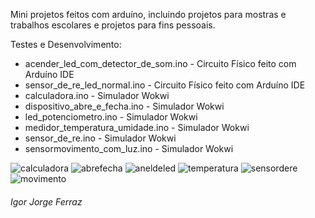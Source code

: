 Mini projetos feitos com arduíno, incluindo projetos para mostras e trabalhos escolares e projetos para fins pessoais.

Testes e Desenvolvimento:
- acender_led_com_detector_de_som.ino - Circuito Físico feito com Arduíno IDE
- sensor_de_re_led_normal.ino - Circuito Físico feito com Arduíno IDE
- calculadora.ino - Simulador Wokwi
- dispositivo_abre_e_fecha.ino - Simulador Wokwi
- led_potenciometro.ino - Simulador Wokwi
- medidor_temperatura_umidade.ino - Simulador Wokwi
- sensor_de_re.ino - Simulador Wokwi
- sensormovimento_com_luz.ino - Simulador Wokwi
  
![calculadora](https://github.com/IgorJF/Mini-Projetos-em-Arduino/assets/111748228/63cc5a7b-9c45-4609-9aea-d5b4c0dc8c28)
![abrefecha](https://github.com/IgorJF/Mini-Projetos-em-Arduino/assets/111748228/f31fc4d9-e3a3-4c8e-b09d-338141c52742)
![aneldeled](https://github.com/IgorJF/Mini-Projetos-em-Arduino/assets/111748228/8272b30c-ced1-43cb-8d37-1b90079e6af9)
![temperatura](https://github.com/IgorJF/Mini-Projetos-em-Arduino/assets/111748228/008f2b12-3f88-49ff-b60d-3a58bdd7bffe)
![sensordere](https://github.com/IgorJF/Mini-Projetos-em-Arduino/assets/111748228/ca2274dc-dc2e-403b-8b03-f71d41451ed0)
![movimento](https://github.com/IgorJF/Mini-Projetos-em-Arduino/assets/111748228/e1bded49-78af-4f86-9de7-68ac352501d7)

###### Igor Jorge Ferraz


